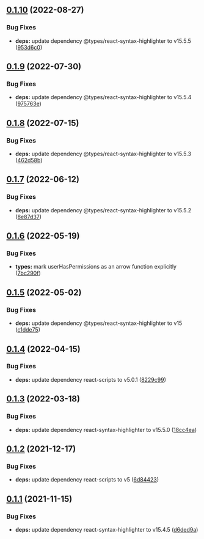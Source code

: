 ## [0.1.10](https://github.com/jewetnitg/react-abac/compare/v0.1.9...v0.1.10) (2022-08-27)


### Bug Fixes

* **deps:** update dependency @types/react-syntax-highlighter to v15.5.5 ([953d6c0](https://github.com/jewetnitg/react-abac/commit/953d6c0ac17b1040710cb51643557d5b68bbf109))

## [0.1.9](https://github.com/jewetnitg/react-abac/compare/v0.1.8...v0.1.9) (2022-07-30)


### Bug Fixes

* **deps:** update dependency @types/react-syntax-highlighter to v15.5.4 ([975763e](https://github.com/jewetnitg/react-abac/commit/975763e1420f18aa0ebfab19614f9647c41edcfc))

## [0.1.8](https://github.com/jewetnitg/react-abac/compare/v0.1.7...v0.1.8) (2022-07-15)


### Bug Fixes

* **deps:** update dependency @types/react-syntax-highlighter to v15.5.3 ([462d58b](https://github.com/jewetnitg/react-abac/commit/462d58bdc78dbd0c44579b76dc944c5b41f7262a))

## [0.1.7](https://github.com/jewetnitg/react-abac/compare/v0.1.6...v0.1.7) (2022-06-12)


### Bug Fixes

* **deps:** update dependency @types/react-syntax-highlighter to v15.5.2 ([8e87d37](https://github.com/jewetnitg/react-abac/commit/8e87d3746349251e9602c7bceb4f8e01d23ba240))

## [0.1.6](https://github.com/jewetnitg/react-abac/compare/v0.1.5...v0.1.6) (2022-05-19)


### Bug Fixes

* **types:** mark userHasPermissions as an arrow function explicitly ([7bc290f](https://github.com/jewetnitg/react-abac/commit/7bc290f13d5a02fdf0696a712538fe372c3f09f3))

## [0.1.5](https://github.com/jewetnitg/react-abac/compare/v0.1.4...v0.1.5) (2022-05-02)


### Bug Fixes

* **deps:** update dependency @types/react-syntax-highlighter to v15 ([c1dde75](https://github.com/jewetnitg/react-abac/commit/c1dde75fa4eda95c3e6e92240e0eb441727979a9))

## [0.1.4](https://github.com/jewetnitg/react-abac/compare/v0.1.3...v0.1.4) (2022-04-15)


### Bug Fixes

* **deps:** update dependency react-scripts to v5.0.1 ([8229c99](https://github.com/jewetnitg/react-abac/commit/8229c9956dbc36792073bf5e835abc33268e23d3))

## [0.1.3](https://github.com/jewetnitg/react-abac/compare/v0.1.2...v0.1.3) (2022-03-18)


### Bug Fixes

* **deps:** update dependency react-syntax-highlighter to v15.5.0 ([18cc4ea](https://github.com/jewetnitg/react-abac/commit/18cc4ea4285c9986421c7283148c24e628eeb606))

## [0.1.2](https://github.com/jewetnitg/react-abac/compare/v0.1.1...v0.1.2) (2021-12-17)


### Bug Fixes

* **deps:** update dependency react-scripts to v5 ([6d84423](https://github.com/jewetnitg/react-abac/commit/6d8442303613cd68ebcd4dbc36e009faf7b44535))

## [0.1.1](https://github.com/jewetnitg/react-abac/compare/v0.1.0...v0.1.1) (2021-11-15)


### Bug Fixes

* **deps:** update dependency react-syntax-highlighter to v15.4.5 ([d6ded9a](https://github.com/jewetnitg/react-abac/commit/d6ded9a23c257a6e2394e25a398dad1d01d19a71))
